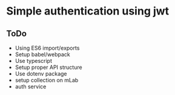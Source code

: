 # Simple authentication using jwt

## ToDo
* Using ES6 import/exports
* Setup babel/webpack
* Use typescript
* Setup proper API structure
* Use dotenv package
* setup collection on mLab
* auth service
